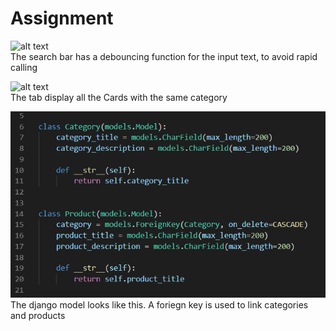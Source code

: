 # Assignment

![alt text](images/input_debouncing.gif)<br/>
The search bar has a debouncing function for the input text, to avoid rapid calling

![alt text](images/tabs.gif)<br/>
The tab display all the Cards with the same category

![alt text](images/models.png)<br />
The django model looks like this. A foriegn key is used to link categories and products

